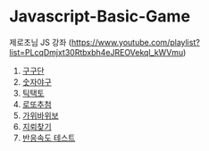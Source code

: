 # Javascript-Basic-Game
제로초님 JS 강좌 (https://www.youtube.com/playlist?list=PLcqDmjxt30Rtbxbh4eJREOVekql_kWVmu)
<ol>
  <li><a href="https://ji-silver.github.io/Javascript-Basic-Game/1.구구단">구구단</a></li>
  <li><a href="https://ji-silver.github.io/Javascript-Basic-Game/2.숫자야구">숫자야구</a></li>
  <li><a href="https://ji-silver.github.io/Javascript-Basic-Game/3.틱택토">틱택토</a></li>
  <li><a href="https://ji-silver.github.io/Javascript-Basic-Game/4.로또추첨">로또추첨</a></li>
  <li><a href="https://ji-silver.github.io/Javascript-Basic-Game/5.가위바위보">가위바위보</a></li>
  <li><a href="https://ji-silver.github.io/Javascript-Basic-Game/6.지뢰찾기">지뢰찾기</a></li>
  <li><a href="https://ji-silver.github.io/Javascript-Basic-Game/7.반응속도테스트">반응속도 테스트</a></li>
</ol>
